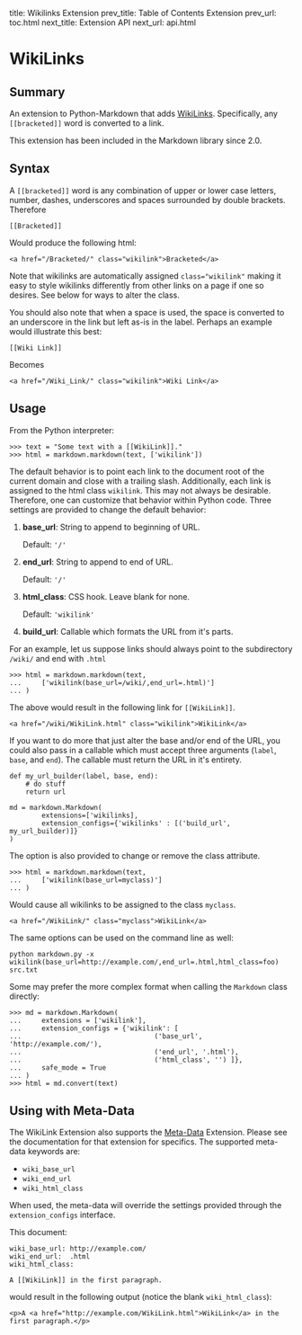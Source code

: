 title:      Wikilinks Extension
prev_title: Table of Contents Extension
prev_url:   toc.html
next_title: Extension API 
next_url:   api.html

WikiLinks
=========

Summary
-------

An extension to Python-Markdown that adds [WikiLinks][]. Specifically, any 
``[[bracketed]]`` word is converted to a link.

[WikiLinks]: http://en.wikipedia.org/wiki/Wikilink

This extension has been included in the Markdown library since 2.0.

Syntax
------

A ``[[bracketed]]`` word is any combination of  upper or lower case letters,
number, dashes, underscores and spaces surrounded by double brackets. Therefore 

    [[Bracketed]]

Would produce the following html:

    <a href="/Bracketed/" class="wikilink">Bracketed</a>

Note that wikilinks are automatically assigned `class="wikilink"` making it 
easy to style wikilinks differently from other links on a page if one so 
desires. See below for ways to alter the class.

You should also note that when a space is used, the space is converted to an
underscore in the link but left as-is in the label. Perhaps an example 
would illustrate this best:

    [[Wiki Link]]

Becomes

    <a href="/Wiki_Link/" class="wikilink">Wiki Link</a>

Usage
-----

From the Python interpreter:

    >>> text = "Some text with a [[WikiLink]]."
    >>> html = markdown.markdown(text, ['wikilink'])

The default behavior is to point each link to the document root of the current 
domain and close with a trailing slash. Additionally, each link is assigned to 
the html class `wikilink`. This may not always be desirable. Therefore, one can
customize that behavior within Python code. Three settings are provided to 
change the default behavior:

1. **base_url**: String to append to beginning of URL. 

    Default: `'/'`

2. **end_url**: String to append to end of URL.

    Default: `'/'`

3. **html_class**: CSS hook. Leave blank for none.

    Default: `'wikilink'`

4. **build_url**: Callable which formats the URL from it's parts.

For an example, let us suppose links should always point to the subdirectory 
`/wiki/` and end with `.html`

    >>> html = markdown.markdown(text, 
    ...     ['wikilink(base_url=/wiki/,end_url=.html)']
    ... )

The above would result in the following link for `[[WikiLink]]`.

    <a href="/wiki/WikiLink.html" class="wikilink">WikiLink</a>

If you want to do more that just alter the base and/or end of the URL, you 
could also pass in a callable which must accept three arguments (``label``, 
``base``, and ``end``). The callable must return the URL in it's entirety.

    def my_url_builder(label, base, end):
        # do stuff
        return url

    md = markdown.Markdown(
            extensions=['wikilinks],
            extension_configs={'wikilinks' : [('build_url', my_url_builder)]}
    )


The option is also provided to change or remove the class attribute.

    >>> html = markdown.markdown(text, 
    ...     ['wikilink(base_url=myclass)']
    ... )

Would cause all wikilinks to be assigned to the class `myclass`.

    <a href="/WikiLink/" class="myclass">WikiLink</a>

The same options can be used on the command line as well:

    python markdown.py -x wikilink(base_url=http://example.com/,end_url=.html,html_class=foo) src.txt

Some may prefer the more complex format when calling the `Markdown` class directly:

    >>> md = markdown.Markdown( 
    ...     extensions = ['wikilink'], 
    ...     extension_configs = {'wikilink': [
    ...                                 ('base_url', 'http://example.com/'), 
    ...                                 ('end_url', '.html'),
    ...                                 ('html_class', '') ]},
    ...     safe_mode = True
    ... )
    >>> html = md.convert(text)

Using with Meta-Data
--------------------

The WikiLink Extension also supports the [Meta-Data](meta_date.html) Extension.
Please see the documentation for that extension for specifics. The supported 
meta-data keywords are:

* `wiki_base_url`
* `wiki_end_url`
* `wiki_html_class`

When used, the meta-data will override the settings provided through the  
`extension_configs` interface. 

This document:

    wiki_base_url: http://example.com/
    wiki_end_url:  .html
    wiki_html_class: 

    A [[WikiLink]] in the first paragraph.

would result in the following output (notice the blank `wiki_html_class`):

    <p>A <a href="http://example.com/WikiLink.html">WikiLink</a> in the first paragraph.</p>

